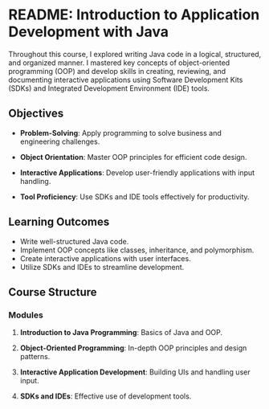 # README: Introduction to Application Development with Java

Throughout this course, I explored writing Java code in a logical, structured, and organized manner. I mastered key concepts of object-oriented programming (OOP) and develop skills in creating, reviewing, and documenting interactive applications using Software Development Kits (SDKs) and Integrated Development Environment (IDE) tools.

## Objectives

- **Problem-Solving**: Apply programming to solve business and engineering challenges.
  
- **Object Orientation**: Master OOP principles for efficient code design.
  
- **Interactive Applications**: Develop user-friendly applications with input handling.
  
- **Tool Proficiency**: Use SDKs and IDE tools effectively for productivity.

## Learning Outcomes

- Write well-structured Java code.
- Implement OOP concepts like classes, inheritance, and polymorphism.
- Create interactive applications with user interfaces.
- Utilize SDKs and IDEs to streamline development.

## Course Structure

### Modules

1. **Introduction to Java Programming**: Basics of Java and OOP.
   
2. **Object-Oriented Programming**: In-depth OOP principles and design patterns.
   
3. **Interactive Application Development**: Building UIs and handling user input.
   
4. **SDKs and IDEs**: Effective use of development tools.
